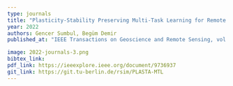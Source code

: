 ```yaml
---
type: journals
title: "Plasticity-Stability Preserving Multi-Task Learning for Remote Sensing Image Retrieval"
year: 2022
authors: Gencer Sumbul, Begüm Demir
published_at: "IEEE Transactions on Geoscience and Remote Sensing, vol. 60, doi: 10.1109/TGRS.2022.3160097, 2022"

image: 2022-journals-3.png
bibtex_link:
pdf_link: https://ieeexplore.ieee.org/document/9736937
git_link: https://git.tu-berlin.de/rsim/PLASTA-MTL
---
```


